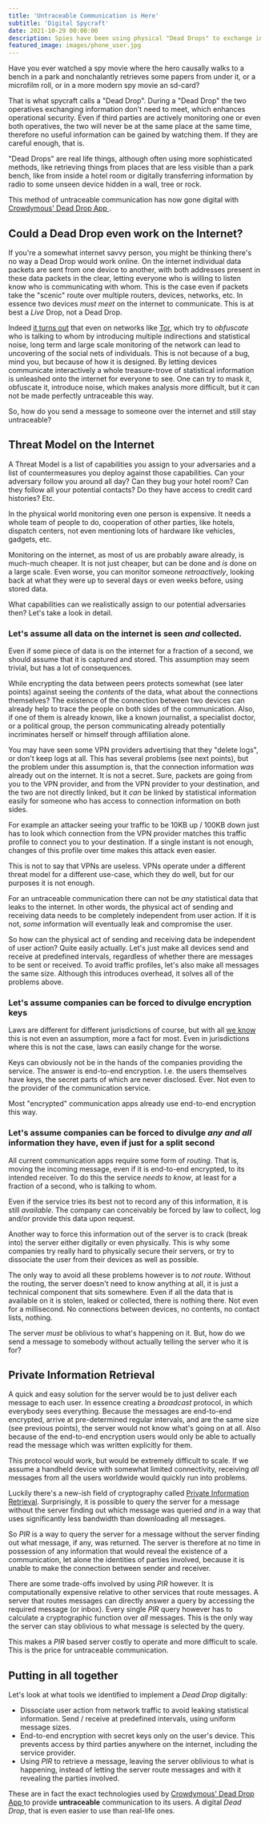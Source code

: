 ```yaml
---
title: 'Untraceable Communication is Here'
subtitle: 'Digital Spycraft'
date: 2021-10-29 00:00:00
description: Spies have been using physical "Dead Drops" to exchange information securely for decades. This method has now become digital and accessible to everyone.
featured_image: images/phone_user.jpg
---
```


Have you ever watched a spy movie where the hero causally walks to a bench in a park
and nonchalantly retrieves some papers from under it, or a microfilm roll, or in a more modern spy movie an sd-card?

That is what spycraft calls a "Dead Drop". During a "Dead Drop" the two operatives exchanging information
don't need to meet, which enhances operational security. Even if third parties are actively monitoring one
or even both operatives, the two will never be at the same place at the same time, therefore no useful information
can be gained by watching them. If they are careful enough, that is.

"Dead Drops" are real life things, although often using more sophisticated methods, like retrieving things from
places that are less visible than a park bench, like from inside a hotel room or digitally transferring information by radio
to some unseen device hidden in a wall, tree or rock.

This method of untraceable communication has now gone digital with 
<a href='http://play.google.com/store/apps/details?id=com.crowdymous.deaddrop'>
Crowdymous' Dead Drop App
</a>.

## Could a Dead Drop even work on the Internet?

If you're a somewhat internet savvy person, you might be thinking there's no way a Dead Drop would work online. On
the internet individual data packets are sent from one device to another, with both addresses present in these data
packets in the clear, letting everyone who is willing to listen know who is communicating with whom. This is
the case even if packets take the "scenic" route over multiple routers, devices, networks, etc. In essence
two devices *must meet* on the internet to communicate. This is at best a *Live* Drop, not a Dead Drop.

Indeed <a href="https://www.theverge.com/2015/11/11/9719098/fbi-reportedly-paid-1-million-carnegie-mellon-tor">it turns out</a>
that even on networks like <a href="https://www.torproject.org/">Tor</a>, which try to *obfuscate* who is talking
to whom by introducing multiple indirections and statistical noise,
long term and large scale monitoring of the network can lead to uncovering of the social nets of individuals. This
is not because of a bug, mind you, but because of how it is designed. By letting devices communicate interactively
a whole treasure-trove of statistical information is unleashed onto the internet for everyone to see. One can try
to mask it, obfuscate it, introduce noise, which makes analysis more difficult, but it can not be made
perfectly untraceable this way.

So, how do you send a message to someone over the internet and still stay untraceable?

## Threat Model on the Internet

A Threat Model is a list of capabilities you assign to your adversaries and a list of
countermeasures you deploy against those capabilities. Can your adversary follow you
around all day? Can they bug your hotel room? Can they follow all your potential contacts? Do they
have access to credit card histories? Etc.

In the physical world monitoring even one person is expensive. It needs a whole team of people to do,
cooperation of other parties, like hotels, dispatch centers, not even mentioning lots of hardware
like vehicles, gadgets, etc.

Monitoring on the internet, as most of us are probably aware already, is much-much cheaper. It is not
just cheaper, but can be done and *is* done on a large scale. Even worse, you can monitor someone
*retroactively*, looking back at what they were up to several days or even weeks before, using
stored data.

What capabilities can we realistically assign to our potential adversaries then? Let's take a look in detail.

### Let's assume all data on the internet is seen *and* collected.

Even if some piece of data is on the internet for a fraction of a second, we should assume
that it is captured and stored. This assumption may seem trivial, but has a lot of consequences.

While encrypting the data between peers protects somewhat (see later points) against seeing the *contents* of the data, 
what about the connections themselves? The existence of the connection between two devices can already
help to trace the people on both sides of the communication. Also, if one of them is already known, like a known journalist,
a specialist doctor, or a political group, the person communicating already potentially incriminates
herself or himself through affiliation alone.

You may have seen some VPN providers advertising that they "delete logs", or don't keep logs at all.
This has several problems (see next points), but the problem under this assumption is, that
the connection information *was* already out on the internet. It is not a secret. Sure, packets are
going from you to the VPN provider, and from the VPN provider to your destination, and the two
are not directly linked, but it *can* be linked by statistical information easily for someone
who has access to connection information on both sides.

For example an attacker seeing your traffic to be 10KB up / 100KB down just has to look
which connection from the VPN provider matches this traffic profile to connect you to your
destination. If a single instant is not enough, changes of this profile over time makes
this attack even easier.

This is not to say that VPNs are useless. VPNs operate under a different threat model for a different use-case,
which they do well, but for our purposes it is not enough.

For an untraceable communication there can not be *any* statistical data that leaks to the internet.
In other words, the physical act of sending and receiving data needs to be completely independent
from user action. If it is not, *some* information will eventually leak and compromise the user.

So how can the physical act of sending and receiving data be independent of user action? Quite
easily actually. Let's just make all devices send and receive at predefined intervals, regardless
of whether there are messages to be sent or received. To avoid traffic profiles, let's also
make all messages the same size. Although this introduces overhead, it solves all of the problems above.

### Let's assume companies can be forced to divulge encryption keys

Laws are different for different jurisdictions of course, but with all <a href="https://en.wikipedia.org/wiki/Global_surveillance_disclosures_(2013%E2%80%93present)">we know</a>
this is not even an assumption, more a fact for most. Even in jurisdictions where this is not
the case, laws can easily change for the worse.

Keys can obviously not be in the hands of the companies providing the service. The answer
is end-to-end encryption. I.e. the users themselves have keys, the secret parts of which
are never disclosed. Ever. Not even to the provider of the communication service.

Most "encrypted" communication apps already use end-to-end encryption this way.

### Let's assume companies can be forced to divulge *any and all* information they have, even if just for a split second

All current communication apps require some form of *routing*. That is, moving the
incoming message, even if it is end-to-end encrypted, to its intended receiver. To do this
the service *needs to know*, at least for a fraction of a second, who is talking to whom.

Even if the service tries its best not to record any of this information, it is still *available*. The
company can conceivably be forced by law to collect, log and/or provide this data upon request.

Another way to force this information out of the server is to crack (break into) the server either
digitally or even physically. This is why some companies try really hard to physically secure their servers, or try
to dissociate the user from their devices as well as possible.

The only way to avoid all these problems however is to *not route*. Without the routing, the server doesn't need
to know anything at all, it is just a technical component that sits somewhere. Even if all the data
that is available on it is stolen, leaked or collected, there is nothing there. Not even
for a millisecond. No connections between devices, no contents, no contact lists, nothing.

The server *must* be oblivious to what's happening on it. But, how do we send a message to somebody without actually telling the server who it is for?

## Private Information Retrieval

A quick and easy solution for the server would be to just deliver each message to each user. In essence
creating a *broadcast* protocol, in which everybody sees everything. Because the messages
are end-to-end encrypted, arrive at pre-determined regular intervals, and are the same size (see previous points),
the server would not know what's going on at all. Also because of the end-to-end encryption users would only be 
able to actually read the message which was written explicitly for them.

This protocol would work, but would be extremely difficult to scale. If we assume a handheld
device with somewhat limited connectivity, receiving *all* messages from all the users worldwide
would quickly run into problems.

Luckily there's a new-ish field of cryptography called
<a href="https://en.wikipedia.org/wiki/Private_information_retrieval">Private Information Retrieval</a>.
Surprisingly, it is possible to query the server for a message without the server
finding out which message was queried *and* in a way that uses significantly less
bandwidth than downloading all messages.

So *PIR* is a way to query the server for a message without the server finding out what message, if any, 
was returned. The server is therefore at no time in possession of any information that would reveal
the existence of a communication, let alone the identities of parties involved, because it is unable to
make the connection between sender and receiver.

There are some trade-offs involved by using *PIR* however. It is computationally expensive
relative to other services that route messages. A server that routes messages can directly
answer a query by accessing the required message (or inbox). Every single *PIR* query however has to
calculate a cryptographic function over *all* messages. This is the only way the server
can stay oblivious to what message is selected by the query.

This makes a *PIR* based server costly to operate and more difficult to scale. This is the price
for untraceable communication.

## Putting in all together

Let's look at what tools we identified to implement a *Dead Drop* digitally:

* Dissociate user action from network traffic to avoid leaking statistical information.
Send / receive at predefined intervals, using uniform message sizes.
* End-to-end encryption with secret keys only on the user's device. This prevents access
by third parties anywhere on the internet, including the service provider.
* Using *PIR* to retrieve a message, leaving the server oblivious to what is happening,
instead of letting the server route messages and with it revealing the parties involved.

These are in fact the exact technologies used by
<a href='http://play.google.com/store/apps/details?id=com.crowdymous.deaddrop'>
Crowdymous' Dead Drop App
</a>
to provide **untraceable** communication to its users. A digital *Dead Drop*, that is even
easier to use than real-life ones.

